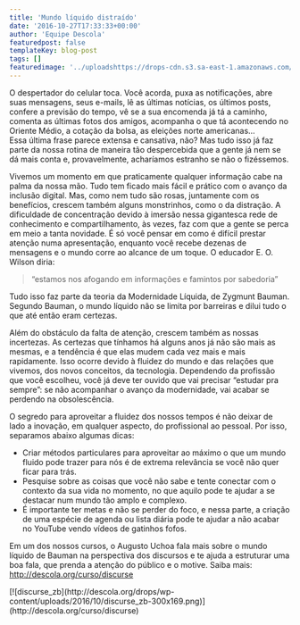```yaml
---
title: 'Mundo líquido distraído'
date: '2016-10-27T17:33:33+00:00'
author: 'Equipe Descola'
featuredpost: false
templateKey: blog-post
tags: []
featuredimage: '../uploadshttps://drops-cdn.s3.sa-east-1.amazonaws.com/drops-new/wp-content/uploads/2016/10/27171933/ipad-tablet-technology-touch-150x150.jpg'
---
```

<div>O despertador do celular toca. Você acorda, puxa as notificações, abre suas mensagens, seus e-mails, lê as últimas notícias, os últimos posts, confere a previsão do tempo, vê se a sua encomenda já tá a caminho, comenta as últimas fotos dos amigos, acompanha o que tá acontecendo no Oriente Médio, a cotação da bolsa, as eleições norte americanas…</div><div>Essa última frase parece extensa e cansativa, não? Mas tudo isso já faz parte da nossa rotina de maneira tão despercebida que a gente já nem se dá mais conta e, provavelmente, acharíamos estranho se não o fizéssemos.

Vivemos um momento em que praticamente qualquer informação cabe na palma da nossa mão. Tudo tem ficado mais fácil e prático com o avanço da inclusão digital. Mas, como nem tudo são rosas, juntamente com os benefícios, crescem também alguns monstrinhos, como o da distração. A dificuldade de concentração devido à imersão nessa gigantesca rede de conhecimento e compartilhamento, às vezes, faz com que a gente se perca em meio a tanta novidade. É só você pensar em como é difícil prestar atenção numa apresentação, enquanto você recebe dezenas de mensagens e o mundo corre ao alcance de um toque. O educador E. O. Wilson diria:

> “estamos nos afogando em informações e famintos por sabedoria”

Tudo isso faz parte da teoria da Modernidade Líquida, de Zygmunt Bauman. Segundo Bauman, o mundo líquido não se limita por barreiras e dilui tudo o que até então eram certezas.

Além do obstáculo da falta de atenção, crescem também as nossas incertezas. As certezas que tínhamos há alguns anos já não são mais as mesmas, e a tendência é que elas mudem cada vez mais e mais rapidamente. Isso ocorre devido à fluidez do mundo e das relações que vivemos, dos novos conceitos, da tecnologia. Dependendo da profissão que você escolheu, você já deve ter ouvido que vai precisar “estudar pra sempre”: se não acompanhar o avanço da modernidade, vai acabar se perdendo na obsolescência.

O segredo para aproveitar a fluidez dos nossos tempos é não deixar de lado a inovação, em qualquer aspecto, do profissional ao pessoal. Por isso, separamos abaixo algumas dicas:

- Criar métodos particulares para aproveitar ao máximo o que um mundo fluido pode trazer para nós é de extrema relevância se você não quer ficar para trás.
- Pesquise sobre as coisas que você não sabe e tente conectar com o contexto da sua vida no momento, no que aquilo pode te ajudar a se destacar num mundo tão amplo e complexo.
- É importante ter metas e não se perder do foco, e nessa parte, a criação de uma espécie de agenda ou lista diária pode te ajudar a não acabar no YouTube vendo vídeos de gatinhos fofos.

Em um dos nossos cursos, o Augusto Uchoa fala mais sobre o mundo líquido de Bauman na perspectiva dos discursos e te ajuda a estruturar uma boa fala, que prenda a atenção do público e o motive. Saiba mais: <http://descola.org/curso/discurse>

</div><div>[![discurse_zb](http://descola.org/drops/wp-content/uploads/2016/10/discurse_zb-300x169.png)](http://descola.org/curso/discurse)</div>